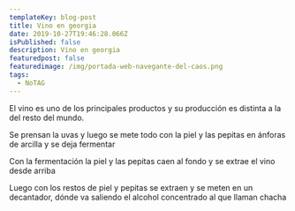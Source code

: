 ```yaml
---
templateKey: blog-post
title: Vino en georgia
date: 2019-10-27T19:46:28.066Z
isPublished: false
description: Vino en georgia
featuredpost: false
featuredimage: /img/portada-web-navegante-del-caos.png
tags:
  - NoTAG
---
```

El vino es uno de los principales productos y su producción es distinta a la del resto del mundo.

Se prensan la uvas y luego se mete todo con la piel y las pepitas en ánforas de arcilla y se deja fermentar

Con la fermentación la piel y las pepitas caen al fondo y se extrae el vino desde arriba

Luego con los restos de piel y pepitas se extraen y se meten en un decantador, dónde va saliendo el alcohol concentrado al que llaman chacha
